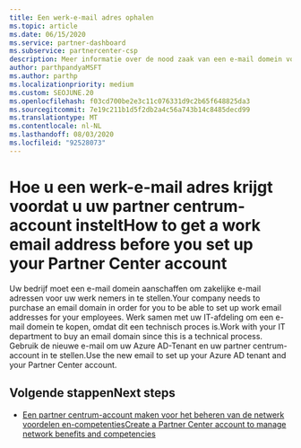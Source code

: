 ```yaml
---
title: Een werk-e-mail adres ophalen
ms.topic: article
ms.date: 06/15/2020
ms.service: partner-dashboard
ms.subservice: partnercenter-csp
description: Meer informatie over de nood zaak van een e-mail domein voordat u een Azure AD-account kunt instellen in het partner centrum. Meer informatie over het kopen van een e-mail domein.
author: parthpandyaMSFT
ms.author: parthp
ms.localizationpriority: medium
ms.custom: SEOJUNE.20
ms.openlocfilehash: f03cd700be2e3c11c076331d9c2b65f648825da3
ms.sourcegitcommit: 7e19c211b1d5f2db2a4c56a743b14c8485decd99
ms.translationtype: MT
ms.contentlocale: nl-NL
ms.lasthandoff: 08/03/2020
ms.locfileid: "92528073"
---
```

# <a name="how-to-get-a-work-email-address-before-you-set-up-your-partner-center-account"></a><span data-ttu-id="24ee1-104">Hoe u een werk-e-mail adres krijgt voordat u uw partner centrum-account instelt</span><span class="sxs-lookup"><span data-stu-id="24ee1-104">How to get a work email address before you set up your Partner Center account</span></span>

<span data-ttu-id="24ee1-105">Uw bedrijf moet een e-mail domein aanschaffen om zakelijke e-mail adressen voor uw werk nemers in te stellen.</span><span class="sxs-lookup"><span data-stu-id="24ee1-105">Your company needs to purchase an email domain in order for you to be able to set up work email addresses for your employees.</span></span> <span data-ttu-id="24ee1-106">Werk samen met uw IT-afdeling om een e-mail domein te kopen, omdat dit een technisch proces is.</span><span class="sxs-lookup"><span data-stu-id="24ee1-106">Work with your IT department to buy an email domain since this is a technical process.</span></span> <span data-ttu-id="24ee1-107">Gebruik de nieuwe e-mail om uw Azure AD-Tenant en uw partner centrum-account in te stellen.</span><span class="sxs-lookup"><span data-stu-id="24ee1-107">Use the new email to set up your Azure AD tenant and your Partner Center account.</span></span>

## <a name="next-steps"></a><span data-ttu-id="24ee1-108">Volgende stappen</span><span class="sxs-lookup"><span data-stu-id="24ee1-108">Next steps</span></span>

- [<span data-ttu-id="24ee1-109">Een partner centrum-account maken voor het beheren van de netwerk voordelen en-competenties</span><span class="sxs-lookup"><span data-stu-id="24ee1-109">Create a Partner Center account to manage network benefits and competencies</span></span>](mpn-create-a-partner-center-account.md)